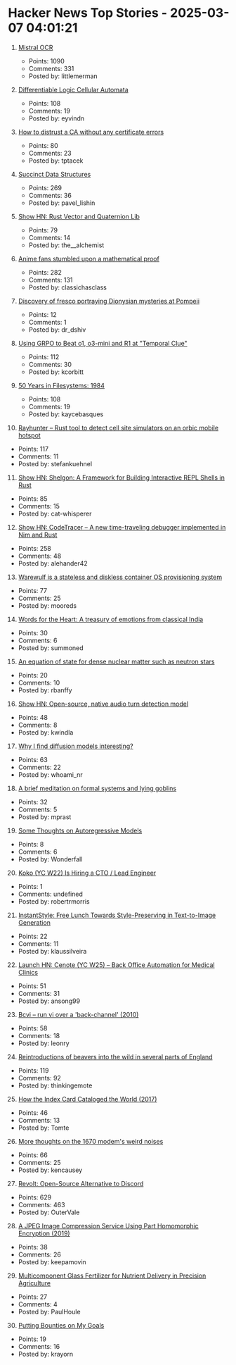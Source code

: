 # Hacker News Top Stories - 2025-03-07 04:01:21

1. [Mistral OCR](https://mistral.ai/fr/news/mistral-ocr)
   - Points: 1090
   - Comments: 331
   - Posted by: littlemerman

2. [Differentiable Logic Cellular Automata](https://google-research.github.io/self-organising-systems/difflogic-ca/?hn)
   - Points: 108
   - Comments: 19
   - Posted by: eyvindn

3. [How to distrust a CA without any certificate errors](https://dadrian.io/blog/posts/sct-not-after/)
   - Points: 80
   - Comments: 23
   - Posted by: tptacek

4. [Succinct Data Structures](https://blog.startifact.com/posts/succinct/)
   - Points: 269
   - Comments: 36
   - Posted by: pavel_lishin

5. [Show HN: Rust Vector and Quaternion Lib](https://github.com/David-OConnor/lin-alg)
   - Points: 79
   - Comments: 14
   - Posted by: the__alchemist

6. [Anime fans stumbled upon a mathematical proof](https://www.scientificamerican.com/article/the-surprisingly-difficult-mathematical-proof-that-anime-fans-helped-solve/)
   - Points: 282
   - Comments: 131
   - Posted by: classichasclass

7. [Discovery of fresco portraying Dionysian mysteries at Pompeii](https://pompeiisites.org/en/comunicati/pompeii-discovery-of-a-room-with-frescoes-depicting-the-initiation-into-the-mysteries-and-the-dionysiac-procession/)
   - Points: 12
   - Comments: 1
   - Posted by: dr_dshiv

8. [Using GRPO to Beat o1, o3-mini and R1 at "Temporal Clue"](https://openpipe.ai/blog/using-grpo-to-beat-o1-o3-mini-and-r1-on-temporal-clue)
   - Points: 112
   - Comments: 30
   - Posted by: kcorbitt

9. [50 Years in Filesystems: 1984](https://blog.koehntopp.info/2023/05/06/50-years-in-filesystems-1984.html)
   - Points: 108
   - Comments: 19
   - Posted by: kaycebasques

10. [Rayhunter – Rust tool to detect cell site simulators on an orbic mobile hotspot](https://github.com/EFForg/rayhunter)
   - Points: 117
   - Comments: 11
   - Posted by: stefankuehnel

11. [Show HN: Shelgon: A Framework for Building Interactive REPL Shells in Rust](https://github.com/NishantJoshi00/shelgon)
   - Points: 85
   - Comments: 15
   - Posted by: cat-whisperer

12. [Show HN: CodeTracer – A new time-traveling debugger implemented in Nim and Rust](https://github.com/metacraft-labs/codetracer)
   - Points: 258
   - Comments: 48
   - Posted by: alehander42

13. [Warewulf is a stateless and diskless container OS provisioning system](https://github.com/warewulf/warewulf)
   - Points: 77
   - Comments: 25
   - Posted by: mooreds

14. [Words for the Heart: A treasury of emotions from classical India](https://www.bostonreview.net/articles/theres-a-word-for-that/)
   - Points: 30
   - Comments: 6
   - Posted by: summoned

15. [An equation of state for dense nuclear matter such as neutron stars](https://phys.org/news/2025-02-equation-state-dense-nuclear-neutron.html)
   - Points: 20
   - Comments: 10
   - Posted by: rbanffy

16. [Show HN: Open-source, native audio turn detection model](https://github.com/pipecat-ai/smart-turn)
   - Points: 48
   - Comments: 8
   - Posted by: kwindla

17. [Why I find diffusion models interesting?](https://rnikhil.com/2025/03/06/diffusion-models-eval)
   - Points: 63
   - Comments: 22
   - Posted by: whoami_nr

18. [A brief meditation on formal systems and lying goblins](https://the-nerve-blog.ghost.io/a-brief-meditation-on-formal-systems-and-lying-goblins/)
   - Points: 32
   - Comments: 5
   - Posted by: mprast

19. [Some Thoughts on Autoregressive Models](https://wonderfall.dev/autoregressive/)
   - Points: 8
   - Comments: 6
   - Posted by: Wonderfall

20. [Koko (YC W22) Is Hiring a CTO / Lead Engineer](https://www.ycombinator.com/companies/koko-2/jobs/oPgy08B-lead-engineer-cto)
   - Points: 1
   - Comments: undefined
   - Posted by: robertrmorris

21. [InstantStyle: Free Lunch Towards Style-Preserving in Text-to-Image Generation](https://github.com/instantX-research/InstantStyle)
   - Points: 22
   - Comments: 11
   - Posted by: klaussilveira

22. [Launch HN: Cenote (YC W25) – Back Office Automation for Medical Clinics](undefined)
   - Points: 51
   - Comments: 31
   - Posted by: ansong99

23. [Bcvi – run vi over a 'back-channel' (2010)](https://sshmenu.sourceforge.net/articles/bcvi/)
   - Points: 58
   - Comments: 18
   - Posted by: leonry

24. [Reintroductions of beavers into the wild in several parts of England](https://www.wildlifetrusts.org/news/beavers-are-coming-home)
   - Points: 119
   - Comments: 92
   - Posted by: thinkingemote

25. [How the Index Card Cataloged the World (2017)](https://www.theatlantic.com/technology/archive/2017/12/how-the-index-card-catalogued-the-world/547271/)
   - Points: 46
   - Comments: 13
   - Posted by: Tomte

26. [More thoughts on the 1670 modem's weird noises](https://rachelbythebay.com/w/2025/03/05/1670/)
   - Points: 66
   - Comments: 25
   - Posted by: kencausey

27. [Revolt: Open-Source Alternative to Discord](https://revolt.chat)
   - Points: 629
   - Comments: 463
   - Posted by: OuterVale

28. [A JPEG Image Compression Service Using Part Homomorphic Encryption (2019)](https://github.com/qianfei11/ShadowyCompression)
   - Points: 38
   - Comments: 26
   - Posted by: keepamovin

29. [Multicomponent Glass Fertilizer for Nutrient Delivery in Precision Agriculture](https://pubs.acs.org/doi/10.1021/acsagscitech.4c00243)
   - Points: 27
   - Comments: 4
   - Posted by: PaulHoule

30. [Putting Bounties on My Goals](https://www.krayorn.com/posts/bounties-on-goals/)
   - Points: 19
   - Comments: 16
   - Posted by: krayorn


